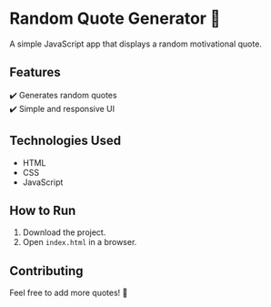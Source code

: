 # Random Quote Generator 🌟  

A simple JavaScript app that displays a random motivational quote.  

## Features  
✔️ Generates random quotes  
✔️ Simple and responsive UI  

## Technologies Used  
- HTML  
- CSS  
- JavaScript  

## How to Run  
1. Download the project.  
2. Open `index.html` in a browser.  

## Contributing  
Feel free to add more quotes! 🚀  
